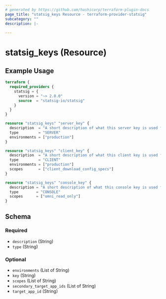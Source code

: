 ```yaml
---
# generated by https://github.com/hashicorp/terraform-plugin-docs
page_title: "statsig_keys Resource - terraform-provider-statsig"
subcategory: ""
description: |-
  
---
```


# statsig_keys (Resource)



## Example Usage

```terraform
terraform {
  required_providers {
    statsig = {
      version = "~> 2.0.0"
      source  = "statsig-io/statsig"
    }
  }
}

resource "statsig_keys" "server_key" {
  description  = "A short description of what this server key is used for."
  type         = "SERVER"
  environments = ["production"]
}

resource "statsig_keys" "client_key" {
  description  = "A short description of what this client key is used for."
  type         = "CLIENT"
  environments = ["production"]
  scopes       = ["client_download_config_specs"]
}

resource "statsig_keys" "console_key" {
  description = "A short description of what this console key is used for."
  type        = "CONSOLE"
  scopes      = ["omni_read_only"]
}
```

<!-- schema generated by tfplugindocs -->
## Schema

### Required

- `description` (String)
- `type` (String)

### Optional

- `environments` (List of String)
- `key` (String)
- `scopes` (List of String)
- `secondary_target_app_ids` (List of String)
- `target_app_id` (String)


